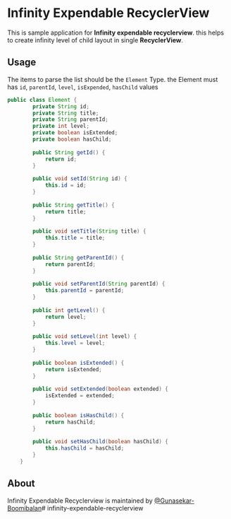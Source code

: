 # Infinity Expendable RecyclerView

This is sample application for **Infinity expendable recyclerview**. this helps to create infinity level of child layout in single **RecyclerView**.

## Usage
The items to parse the list should be the  `Element`  Type. the Element must has  `id`, `parentId`,  `level`, `isExpended`, `hasChild` values

``` java
public class Element {  
        private String id;  
        private String title;  
        private String parentId;  
        private int level;  
        private boolean isExtended;  
        private boolean hasChild;  
  
        public String getId() {  
            return id;  
        }  
  
        public void setId(String id) {  
            this.id = id;  
        }  
  
        public String getTitle() {  
            return title;  
        }  
  
        public void setTitle(String title) {  
            this.title = title;  
        }  
  
        public String getParentId() {  
            return parentId;  
        }  
  
        public void setParentId(String parentId) {  
            this.parentId = parentId;  
        }  
  
        public int getLevel() {  
            return level;  
        }  
  
        public void setLevel(int level) {  
            this.level = level;  
        }  
  
        public boolean isExtended() {  
            return isExtended;  
        }  
  
        public void setExtended(boolean extended) {  
            isExtended = extended;  
        }  
  
        public boolean isHasChild() {  
            return hasChild;  
        }  
  
        public void setHasChild(boolean hasChild) {  
            this.hasChild = hasChild;  
        }  
    }
```
## About

Infinity Expendable Recyclerview is maintained by [@Gunasekar-Boomibalan](https://github.com/gunasekar-boomibalan)# infinity-expendable-recyclerview
